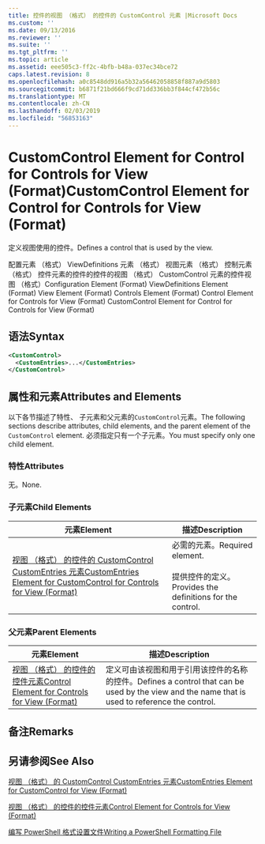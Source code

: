 ```yaml
---
title: 控件的视图 （格式） 的控件的 CustomControl 元素 |Microsoft Docs
ms.custom: ''
ms.date: 09/13/2016
ms.reviewer: ''
ms.suite: ''
ms.tgt_pltfrm: ''
ms.topic: article
ms.assetid: eee505c3-ff2c-4bfb-b48a-037ec34bce72
caps.latest.revision: 8
ms.openlocfilehash: a0c8548dd916a5b32a56462058858f887a9d5803
ms.sourcegitcommit: b6871f21bd666f9cd71dd336bb3f844cf472b56c
ms.translationtype: MT
ms.contentlocale: zh-CN
ms.lasthandoff: 02/03/2019
ms.locfileid: "56853163"
---
```

# <a name="customcontrol-element-for-control-for-controls-for-view-format"></a><span data-ttu-id="4c411-102">CustomControl Element for Control for Controls for View (Format)</span><span class="sxs-lookup"><span data-stu-id="4c411-102">CustomControl Element for Control for Controls for View (Format)</span></span>

<span data-ttu-id="4c411-103">定义视图使用的控件。</span><span class="sxs-lookup"><span data-stu-id="4c411-103">Defines a control that is used by the view.</span></span>

<span data-ttu-id="4c411-104">配置元素 （格式） ViewDefinitions 元素 （格式） 视图元素 （格式） 控制元素 （格式） 控件元素的控件的控件的视图 （格式） CustomControl 元素的控件视图 （格式）</span><span class="sxs-lookup"><span data-stu-id="4c411-104">Configuration Element (Format) ViewDefinitions Element (Format) View Element (Format) Controls Element (Format) Control Element for Controls for View (Format) CustomControl Element for Control for Controls for View (Format)</span></span>

## <a name="syntax"></a><span data-ttu-id="4c411-105">语法</span><span class="sxs-lookup"><span data-stu-id="4c411-105">Syntax</span></span>

```xml
<CustomControl>
  <CustomEntries>...</CustomEntries>
</CustomControl>
```

## <a name="attributes-and-elements"></a><span data-ttu-id="4c411-106">属性和元素</span><span class="sxs-lookup"><span data-stu-id="4c411-106">Attributes and Elements</span></span>

<span data-ttu-id="4c411-107">以下各节描述了特性、 子元素和父元素的`CustomControl`元素。</span><span class="sxs-lookup"><span data-stu-id="4c411-107">The following sections describe attributes, child elements, and the parent element of the `CustomControl` element.</span></span> <span data-ttu-id="4c411-108">必须指定只有一个子元素。</span><span class="sxs-lookup"><span data-stu-id="4c411-108">You must specify only one child element.</span></span>

### <a name="attributes"></a><span data-ttu-id="4c411-109">特性</span><span class="sxs-lookup"><span data-stu-id="4c411-109">Attributes</span></span>

<span data-ttu-id="4c411-110">无。</span><span class="sxs-lookup"><span data-stu-id="4c411-110">None.</span></span>

### <a name="child-elements"></a><span data-ttu-id="4c411-111">子元素</span><span class="sxs-lookup"><span data-stu-id="4c411-111">Child Elements</span></span>

|<span data-ttu-id="4c411-112">元素</span><span class="sxs-lookup"><span data-stu-id="4c411-112">Element</span></span>|<span data-ttu-id="4c411-113">描述</span><span class="sxs-lookup"><span data-stu-id="4c411-113">Description</span></span>|
|-------------|-----------------|
|[<span data-ttu-id="4c411-114">视图 （格式） 的控件的 CustomControl CustomEntries 元素</span><span class="sxs-lookup"><span data-stu-id="4c411-114">CustomEntries Element for CustomControl for Controls for View (Format)</span></span>](./customentries-element-for-customcontrol-for-controls-for-view-format.md)|<span data-ttu-id="4c411-115">必需的元素。</span><span class="sxs-lookup"><span data-stu-id="4c411-115">Required element.</span></span><br /><br /> <span data-ttu-id="4c411-116">提供控件的定义。</span><span class="sxs-lookup"><span data-stu-id="4c411-116">Provides the definitions for the control.</span></span>|

### <a name="parent-elements"></a><span data-ttu-id="4c411-117">父元素</span><span class="sxs-lookup"><span data-stu-id="4c411-117">Parent Elements</span></span>

|<span data-ttu-id="4c411-118">元素</span><span class="sxs-lookup"><span data-stu-id="4c411-118">Element</span></span>|<span data-ttu-id="4c411-119">描述</span><span class="sxs-lookup"><span data-stu-id="4c411-119">Description</span></span>|
|-------------|-----------------|
|[<span data-ttu-id="4c411-120">视图 （格式） 的控件的控件元素</span><span class="sxs-lookup"><span data-stu-id="4c411-120">Control Element for Controls for View (Format)</span></span>](./control-element-for-controls-for-view-format.md)|<span data-ttu-id="4c411-121">定义可由该视图和用于引用该控件的名称的控件。</span><span class="sxs-lookup"><span data-stu-id="4c411-121">Defines a control that can be used by the view and the name that is used to reference the control.</span></span>|

## <a name="remarks"></a><span data-ttu-id="4c411-122">备注</span><span class="sxs-lookup"><span data-stu-id="4c411-122">Remarks</span></span>

## <a name="see-also"></a><span data-ttu-id="4c411-123">另请参阅</span><span class="sxs-lookup"><span data-stu-id="4c411-123">See Also</span></span>

[<span data-ttu-id="4c411-124">视图 （格式） 的 CustomControl CustomEntries 元素</span><span class="sxs-lookup"><span data-stu-id="4c411-124">CustomEntries Element for CustomControl for View (Format)</span></span>](./customentries-element-for-customcontrol-for-controls-for-configuration-format.md)

[<span data-ttu-id="4c411-125">视图 （格式） 的控件的控件元素</span><span class="sxs-lookup"><span data-stu-id="4c411-125">Control Element for Controls for View (Format)</span></span>](./control-element-for-controls-for-view-format.md)

[<span data-ttu-id="4c411-126">编写 PowerShell 格式设置文件</span><span class="sxs-lookup"><span data-stu-id="4c411-126">Writing a PowerShell Formatting File</span></span>](./writing-a-powershell-formatting-file.md)
